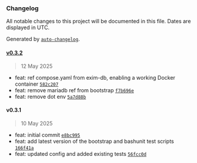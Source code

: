 ### Changelog

All notable changes to this project will be documented in this file. Dates are displayed in UTC.

Generated by [`auto-changelog`](https://github.com/CookPete/auto-changelog).

#### [v0.3.2](https://github.com/datr-tech/exim-mta/compare/v0.3.1...v0.3.2)

> 12 May 2025

- feat: ref compose.yaml from exim-db, enabling a working Docker container [`582c207`](https://github.com/datr-tech/exim-mta/commit/582c207e5ad3dccbb127a275f6b3242254d5f0e1)
- feat: remove mariadb ref from bootstrap [`f7b696e`](https://github.com/datr-tech/exim-mta/commit/f7b696e0a5f4462b8b16dfaeb1521d98a749fdd2)
- feat: remove dot env [`5a7d88b`](https://github.com/datr-tech/exim-mta/commit/5a7d88bfd8b1610e2ea0d72ffad5f69b260b5122)

#### v0.3.1

> 10 May 2025

- feat: initial commit [`e8bc995`](https://github.com/datr-tech/exim-mta/commit/e8bc995cbc6de0599aa5066633f11eb9a0b4fb46)
- feat: add latest version of the bootstrap and bashunit test scripts [`166f41a`](https://github.com/datr-tech/exim-mta/commit/166f41a612bebe6000a7ba395b8f945babeede40)
- feat: updated config and added existing tests [`56fcc0d`](https://github.com/datr-tech/exim-mta/commit/56fcc0d9f57071384ce3d2de91bc246fcea48a41)

